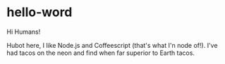 # hello-word

Hi Humans!

Hubot here, I like Node.js and Coffeescript (that's what I'n node of!).
I've had tacos on the neon and find when far superior to Earth tacos.
